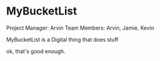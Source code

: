 # MyBucketList
Project Manager: Arvin 
Team Members: Arvin, Jamie, Kevin 

MyBucketList is a Digital thing that does stuff 

ok, that's good enough. 
